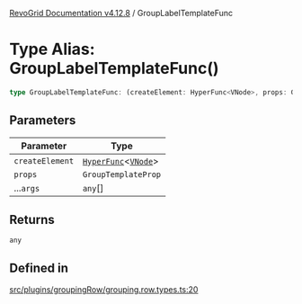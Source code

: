 [RevoGrid Documentation v4.12.8](README.md) / GroupLabelTemplateFunc

# Type Alias: GroupLabelTemplateFunc()

```ts
type GroupLabelTemplateFunc: (createElement: HyperFunc<VNode>, props: GroupTemplateProp, ...args: any[]) => any;
```

## Parameters

| Parameter | Type |
| ------ | ------ |
| `createElement` | [`HyperFunc`](Interface.HyperFunc.md)\<[`VNode`](Interface.VNode.md)\> |
| `props` | `GroupTemplateProp` |
| ...`args` | `any`[] |

## Returns

`any`

## Defined in

[src/plugins/groupingRow/grouping.row.types.ts:20](https://github.com/revolist/revogrid/blob/c3ca1940d3bbc95c0549378ff25b8d267352be31/src/plugins/groupingRow/grouping.row.types.ts#L20)
